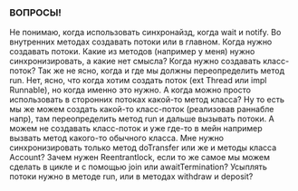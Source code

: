 ### ВОПРОСЫ!
Не понимаю, когда использовать синхронайзд, когда wait и notify. Во внутренних методах создавать потоки или в главном. Когда нужно создавать потоки.
Какие из методов (например у меня) нужно синхронизировать, а какие нет смысла?
Когда нужно создавать класс-поток? Так же не ясно, когда и где мы должны переопределить метод run. Нет, ясно, что когда хотим создать поток (ext Thread или impl Runnable), но когда именно это нужно. А когда можно просто использовать в сторонних потоках какой-то метод класса? Ну то есть мы же можем создать какой-то класс-поток (реализовав раннабле напр), там переопределить метод run и дальше вызывать потоки. А можем не создавать класс-поток и уже где-то в мейн например вызвать метод какого-то обычного класса.
Мне нужно синхронизировать только метод doTransfer или же и методы класса Account?
Зачем нужен Reentrantlock, если то же самое мы можем сделать в цикле и с помощью join или awaitTermination?
Усыплять потоки нужно в методе run, или в методах withdraw и deposit? 



